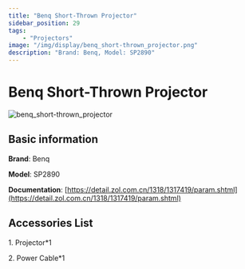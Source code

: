 ```yaml
---
title: "Benq Short-Thrown Projector"
sidebar_position: 29
tags:
    - "Projectors"
image: "/img/display/benq_short-thrown_projector.png"
description: "Brand: Benq, Model: SP2890"
---
```

# Benq Short-Thrown Projector

![benq_short-thrown_projector](/img/display/benq_short-thrown_projector.png)

## Basic information

**Brand**: Benq

**Model**: SP2890

**Documentation**: [https://detail.zol.com.cn/1318/1317419/param.shtml](https://detail.zol.com.cn/1318/1317419/param.shtml)

## Accessories List

1\. Projector\*1

 2\. Power Cable\*1

